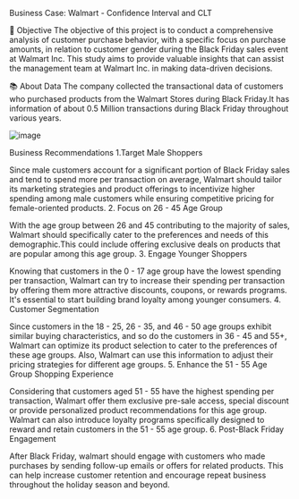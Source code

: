 Business Case: Walmart - Confidence Interval and CLT

🎯 Objective
The objective of this project is to conduct a comprehensive analysis of customer purchase behavior, with a specific focus on purchase amounts, in relation to customer gender during the Black Friday sales event at Walmart Inc. This study aims to provide valuable insights that can assist the management team at Walmart Inc. in making data-driven decisions.

📚 About Data
The company collected the transactional data of customers who purchased products from the Walmart Stores during Black Friday.It has information of about 0.5 Million transactions during Black Friday throughout various years.

![image](https://github.com/user-attachments/assets/b64d42be-3410-4023-9cd7-95075a3239b2)

Business Recommendations
1.Target Male Shoppers

Since male customers account for a significant portion of Black Friday sales and tend to spend more per transaction on average, Walmart should tailor its marketing strategies and product offerings to incentivize higher spending among male customers while ensuring competitive pricing for female-oriented products.
2. Focus on 26 - 45 Age Group

With the age group between 26 and 45 contributing to the majority of sales, Walmart should specifically cater to the preferences and needs of this demographic.This could include offering exclusive deals on products that are popular among this age group.
3. Engage Younger Shoppers

Knowing that customers in the 0 - 17 age group have the lowest spending per transaction, Walmart can try to increase their spending per transaction by offering them more attractive discounts, coupons, or rewards programs. It's essential to start building brand loyalty among younger consumers.
4. Customer Segmentation

Since customers in the 18 - 25, 26 - 35, and 46 - 50 age groups exhibit similar buying characteristics, and so do the customers in 36 - 45 and 55+, Walmart can optimize its product selection to cater to the preferences of these age groups. Also, Walmart can use this information to adjust their pricing strategies for different age groups.
5. Enhance the 51 - 55 Age Group Shopping Experience

Considering that customers aged 51 - 55 have the highest spending per transaction, Walmart offer them exclusive pre-sale access, special discount or provide personalized product recommendations for this age group. Walmart can also introduce loyalty programs specifically designed to reward and retain customers in the 51 - 55 age group.
6. Post-Black Friday Engagement

After Black Friday, walmart should engage with customers who made purchases by sending follow-up emails or offers for related products. This can help increase customer retention and encourage repeat business throughout the holiday season and beyond.
